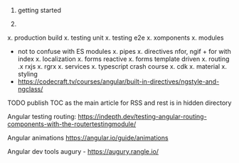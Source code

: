 1. getting started

  
2. 


x. production build
x. testing unit
x. testing e2e
x. xomponents
x. modules
   - not to confuse with ES modules
x. pipes
x. directives
    nfor, ngif + for with index
x. localization
x. forms reactive
x. forms template driven
x. routing
.x rxjs
x. rgrx
x. services
x. typescript crash course
x. cdk
x. material
x. styling
  - https://codecraft.tv/courses/angular/built-in-directives/ngstyle-and-ngclass/

TODO publish TOC as the main article for RSS and rest is in hidden directory

Angular testing routing:
https://indepth.dev/testing-angular-routing-components-with-the-routertestingmodule/

Angular animations
https://angular.io/guide/animations

Angular dev tools augury - https://augury.rangle.io/